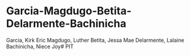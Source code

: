 # Garcia-Magdugo-Betita-Delarmente-Bachinicha


Garcia, Kirk Eric
Magdugo, Luther
Betita, Jessa Mae
Delarmente, Lalaine
Bachinicha, Niece Joy# PIT
